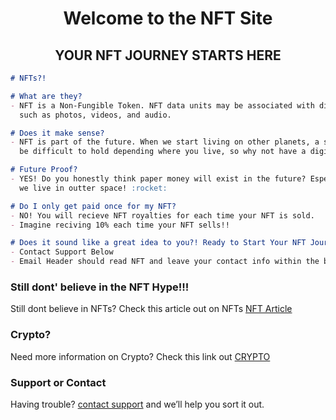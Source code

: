 <h1 align="center">Welcome to the NFT Site</h1>
<h2 align="center">YOUR NFT JOURNEY STARTS HERE</h2>

```markdown
# NFTs?!

# What are they?
- NFT is a Non-Fungible Token. NFT data units may be associated with digital files 
  such as photos, videos, and audio. 

# Does it make sense?
- NFT is part of the future. When we start living on other planets, a simple photo might
  be difficult to hold depending where you live, so why not have a digital version?

# Future Proof?
- YES! Do you honestly think paper money will exist in the future? Especailly when 
  we live in outter space! :rocket:

# Do I only get paid once for my NFT?
- NO! You will recieve NFT royalties for each time your NFT is sold.
- Imagine reciving 10% each time your NFT sells!!

# Does it sound like a great idea to you?! Ready to Start Your NFT Journey with us!
- Contact Support Below
- Email Header should read NFT and leave your contact info within the body of the email
```
### Still dont' believe in the NFT Hype!!!
Still dont believe in NFTs? Check this article out on NFTs [NFT Article](https://www.cnet.com/culture/internet/bored-ape-yacht-club-nfts-everything-you-need-to-know/)


### Crypto?
Need more information on Crypto? Check this link out [CRYPTO](https://crypto-club.github.io/) 


### Support or Contact
Having trouble? [contact support](https://crypto-club.github.io/contact-us/) and we’ll help you sort it out.